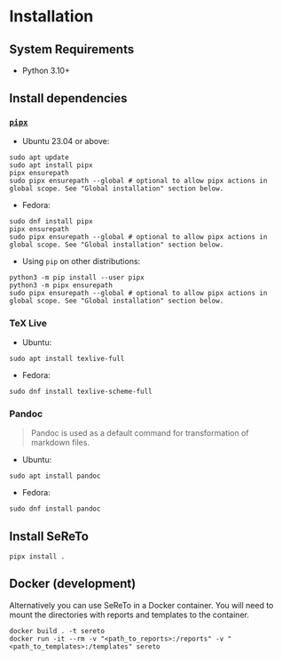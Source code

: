 # Installation

## System Requirements

- Python 3.10+


## Install dependencies

### [`pipx`](https://pipx.pypa.io/stable/installation/)

- Ubuntu 23.04 or above:
```
sudo apt update
sudo apt install pipx
pipx ensurepath
sudo pipx ensurepath --global # optional to allow pipx actions in global scope. See "Global installation" section below.
```

- Fedora:
```
sudo dnf install pipx
pipx ensurepath
sudo pipx ensurepath --global # optional to allow pipx actions in global scope. See "Global installation" section below.
```

- Using `pip` on other distributions:
```
python3 -m pip install --user pipx
python3 -m pipx ensurepath
sudo pipx ensurepath --global # optional to allow pipx actions in global scope. See "Global installation" section below.
```

### TeX Live

- Ubuntu:
```
sudo apt install texlive-full
```

- Fedora:
```
sudo dnf install texlive-scheme-full
```

### Pandoc

> Pandoc is used as a default command for transformation of markdown files.

- Ubuntu:
```
sudo apt install pandoc
```

- Fedora:
```
sudo dnf install pandoc
```

## Install SeReTo
```
pipx install .
```

## Docker (development)

Alternatively you can use SeReTo in a Docker container. <!-- The image is available on [Docker Hub](TODO URL). -->
You will need to mount the directories with reports and templates to the container.

```
docker build . -t sereto
docker run -it --rm -v "<path_to_reports>:/reports" -v "<path_to_templates>:/templates" sereto
```
